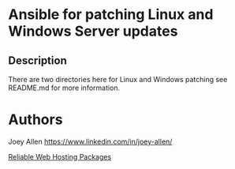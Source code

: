 # Ansible for patching Linux and Windows Server updates

## Description

There are two directories here for Linux and Windows patching see README.md for more information.

# Authors

Joey Allen
https://www.linkedin.com/in/joey-allen/

[Reliable Web Hosting Packages](https://cloudhosting.comptek.systems)